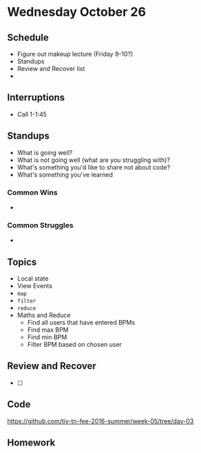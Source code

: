 # Wednesday October 26

## Schedule

* Figure out makeup lecture (Friday 9-10?)
* Standups
* Review and Recover list
*

## Interruptions

* Call 1-1:45

## Standups

* What is going well?
* What is not going well (what are you struggling with)?
* What's something you'd like to share not about code?
* What's something you've learned

### Common Wins

*

### Common Struggles

*


## Topics

* Local state
* View Events
* `map`
* `filter`
* `reduce`
* Maths and Reduce
  - Find all users that have entered BPMs
  - Find max BPM
  - Find min BPM
  - Filter BPM based on chosen user

## Review and Recover

* [ ]

## Code

https://github.com/tiy-tn-fee-2016-summer/week-05/tree/day-03

## Homework
